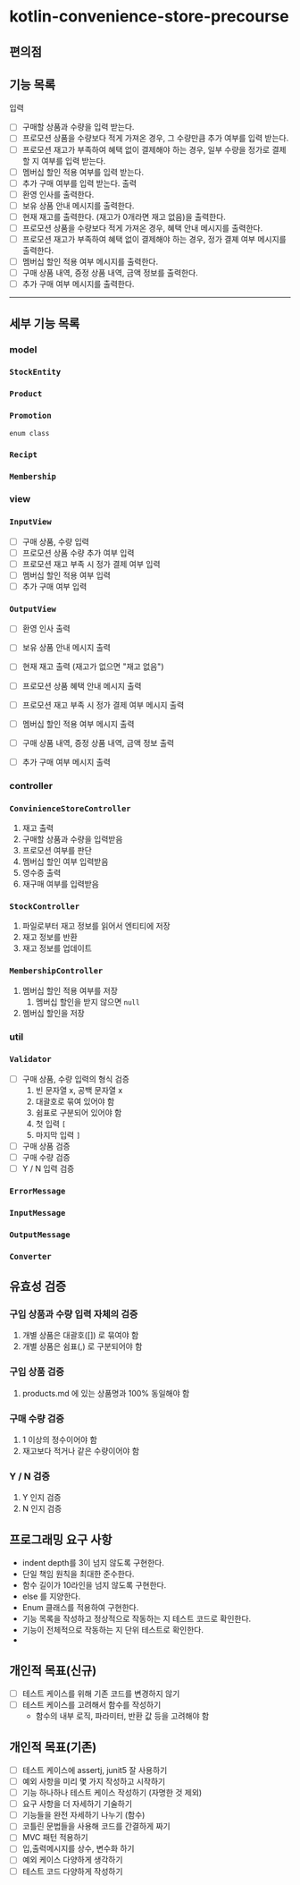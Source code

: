 # kotlin-convenience-store-precourse

## 편의점

## 기능 목록
입력
- [ ] 구매할 상품과 수량을 입력 받는다.
- [ ] 프로모션 상품을 수량보다 적게 가져온 경우, 그 수량만큼 추가 여부를 입력 받는다.
- [ ] 프로모션 재고가 부족하여 혜택 없이 결제해야 하는 경우, 일부 수량을 정가로 결제할 지 여부를 입력 받는다.
- [ ] 멤버십 할인 적용 여부를 입력 받는다.
- [ ] 추가 구매 여부를 입력 받는다.
출력
- [ ] 환영 인사를 출력한다.
- [ ] 보유 상품 안내 메시지를 출력한다.
- [ ] 현재 재고를 출력한다. (재고가 0개라면 재고 없음)을 출력한다.
- [ ] 프로모션 상품을 수량보다 적게 가져온 경우, 혜택 안내 메시지를 출력한다.
- [ ] 프로모션 재고가 부족하여 혜택 없이 결제해야 하는 경우, 정가 결졔 여부 메시지를 출력한다.
- [ ] 멤버십 할인 적용 여부 메시지를 출력한다.
- [ ] 구매 상품 내역, 증정 상품 내역, 금액 정보를 출력한다.
- [ ] 추가 구매 여부 메시지를 출력한다.
---

## 세부 기능 목록
### model

### `StockEntity`

### `Product`

### `Promotion`
`enum class`

### `Recipt`

### `Membership`

### view
### `InputView`
- [ ] 구매 상품, 수량 입력
- [ ] 프로모션 상품 수량 추가 여부 입력
- [ ] 프로모션 재고 부족 시 정가 결제 여부 입력
- [ ] 멤버십 할인 적용 여부 입력
- [ ] 추가 구매 여부 입력
### `OutputView`
- [ ] 환영 인사 출력
- [ ] 보유 상품 안내 메시지 출력
- [ ] 현재 재고 출력 (재고가 없으면 "재고 없음")
- [ ] 프로모션 상품 혜택 안내 메시지 출력
- [ ] 프로모션 재고 부족 시 정가 결제 여부 메시지 출력
- [ ] 멤버십 할인 적용 여부 메시지 출력
- [ ] 구매 상품 내역, 증정 상품 내역, 금액 정보 출력
- [ ] 추가 구매 여부 메시지 출력


### controller
### `ConvinienceStoreController`
1. 재고 출력
2. 구매할 상품과 수량을 입력받음
3. 프로모션 여부를 판단
4. 멤버십 할인 여부 입력받음
5. 영수증 출력
6. 재구매 여부를 입력받음

### `StockController`
1. 파일로부터 재고 정보를 읽어서 엔티티에 저장
2. 재고 정보를 반환
3. 재고 정보를 업데이트

### `MembershipController`
1. 멤버십 할인 적용 여부를 저장
   1. 멤버십 할인을 받지 않으면 `null`
2. 멤버십 할인을 저장

### util
### `Validator`
- [ ] 구매 상품, 수량 입력의 형식 검증
    1. 빈 문자열 x, 공백 문자열 x
    2. 대괄호로 묶여 있어야 함
    3. 쉼표로 구분되어 있어야 함 
    4. 첫 입력 `[` 
    5. 마지막 입력 `]`
- [ ] 구매 상품 검증
- [ ] 구매 수량 검증
- [ ] Y / N 입력 검증

### `ErrorMessage`
### `InputMessage`
### `OutputMessage`

### `Converter`

## 유효성 검증
### 구입 상품과 수량 입력 자체의 검증
1. 개별 상품은 대괄호([]) 로 묶여야 함
2. 개별 상품은 쉼표(,) 로 구분되어야 함

### 구입 상품 검증
1. products.md 에 있는 상품명과 100% 동일해야 함

### 구매 수량 검증
1. 1 이상의 정수이어야 함
2. 재고보다 적거나 같은 수량이어야 함

### Y / N 검증
1. Y 인지 검증
2. N 인지 검증

## 프로그래밍 요구 사항

- indent depth를 3이 넘지 않도록 구현한다.
- 단일 책임 원칙을 최대한 준수한다.
- 함수 길이가 10라인을 넘지 않도록 구현한다.
- else 를 지양한다.
- Enum 클래스를 적용하여 구현한다.
- 기능 목록을 작성하고 정상적으로 작동하는 지 테스트 코드로 확인한다.
- 기능이 전체적으로 작동하는 지 단위 테스트로 확인한다.
-

## 개인적 목표(신규)
- [ ] 테스트 케이스를 위해 기존 코드를 변경하지 않기
- [ ] 테스트 케이스를 고려해서 함수를 작성하기
  - 함수의 내부 로직, 파라미터, 반환 값 등을 고려해야 함


## 개인적 목표(기존)
- [ ] 테스트 케이스에 assertj, junit5 잘 사용하기
- [ ] 예외 사항을 미리 몇 가지 작성하고 시작하기
- [ ] 기능 하나하나 테스트 케이스 작성하기 (자명한 것 제외)
- [ ] 요구 사항을 더 자세하기 기술하기
- [ ] 기능들을 완전 자세하기 나누기 (함수)
- [ ] 코틀린 문법들을 사용해 코드를 간결하게 짜기
- [ ] MVC 패턴 적용하기
- [ ] 입,출력메시지를 상수, 변수화 하기
- [ ] 예외 케이스 다양하게 생각하기
- [ ] 테스트 코드 다양하게 작성하기
